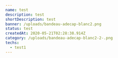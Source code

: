 ```yaml
---
name: test
description: test
shortDescription: test
banner: /uploads/bandeau-adecap-blanc2.png
status: test
createdAt: 2020-05-21T02:28:38.914Z
category: /uploads/bandeau-adecap-blanc2-2-.png
techs:
  - test1
---
```

